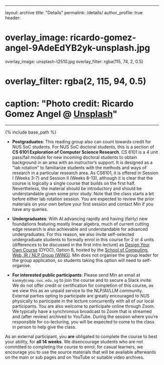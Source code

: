 ---
layout: archive
title: "Details"
permalink: /details/
author_profile: true
header:
#  overlay_image: ricardo-gomez-angel-9AdeEdYB2yk-unsplash.jpg
  overlay_image: unsplash-t2510.jpg
  overlay_filter: rgba(115, 74, 2, 0.5)
#  overlay_filter: rgba(2, 115, 94, 0.5)
#  caption: "Photo credit: Ricardo Gomez Angel @ [**Unsplash**](https://unsplash.com/@rgaleriacom)"
 ---

{% include base_path %}

* **Postgraduates**: This reading group also can count towards credit for NUS SoC students.  For NUS SoC doctoral students, this is a section of **CS 6101 Exploration of Computer Science Research**. CS 6101 is a 4 unit pass/fail module for new incoming doctoral students to obtain background in an area with an instructor’s support. It is designed as a "lab rotation" to familiarize students with the methods and ways of research in a particular research area.  As CS6101, it is offered in Session I (Weeks 3-7) and Session II (Weeks 8-13), although it is clear that the course is logically a single course that builds on the first half. Nevertheless, the material should be introductory and should be understandable given some prior study.  Note that the class starts a bit before either lab rotation session.  You are expected to review the prior materials on your own before your first session and contact Min if you have any queries. 

* **Undergraduates**: With AI advancing rapidly and having (fairly) new foundations featuring mostly linear algebra, much of current cutting edge research is also achievable and understandable for advanced undergraduates.  For this reason, we also invite self-selected undergraduate students to formally enrol in this course for 2 or 4 units (differences to be discussed in the first intro lecture) as [Design Your Own Course](https://www.nus.edu.sg/registrar/academic-information-policies/undergraduate-students/design-your-own-course) (DYOC), Option B, hosted by the [School of Computing](http://www.comp.nus.edu.sg), [Web, IR / NLP Group (WING)](http://wing.comp.nus.edu.sg). Min does not organise the group leader for the group application, so students taking this option will need to self-organise.

* **For interested public participants**: Please send Min an email at ```kanmy@comp.nus.edu.sg``` to join the course and to secure a Slack invite. We do not offer credit or certification for completion of this course, as we view this as an unpaid service to the NLP/AI/LLM community.  External parties opting to participate are greatly encouraged to NUS physically to participate in the lecture concurrently with all of our local participants. You are also welcome to participate online through Zoom. We typically have a synchronous broadcast to Zoom that is streamed and (after review) archived to YouTube.  During the session where you’re responsible for co-lecturing, you will be expected to come to the class in person to help give the class.

As an external participant, you **are** obligated to complete the course to best your ability, for **all 14 weeks**. We disencourage students who are not committed to completing the course to enrol; for casual learners, we encourage you to use the source materials that will be available afterwards on the main or sub pages and on YouTube or suitable video archives.
